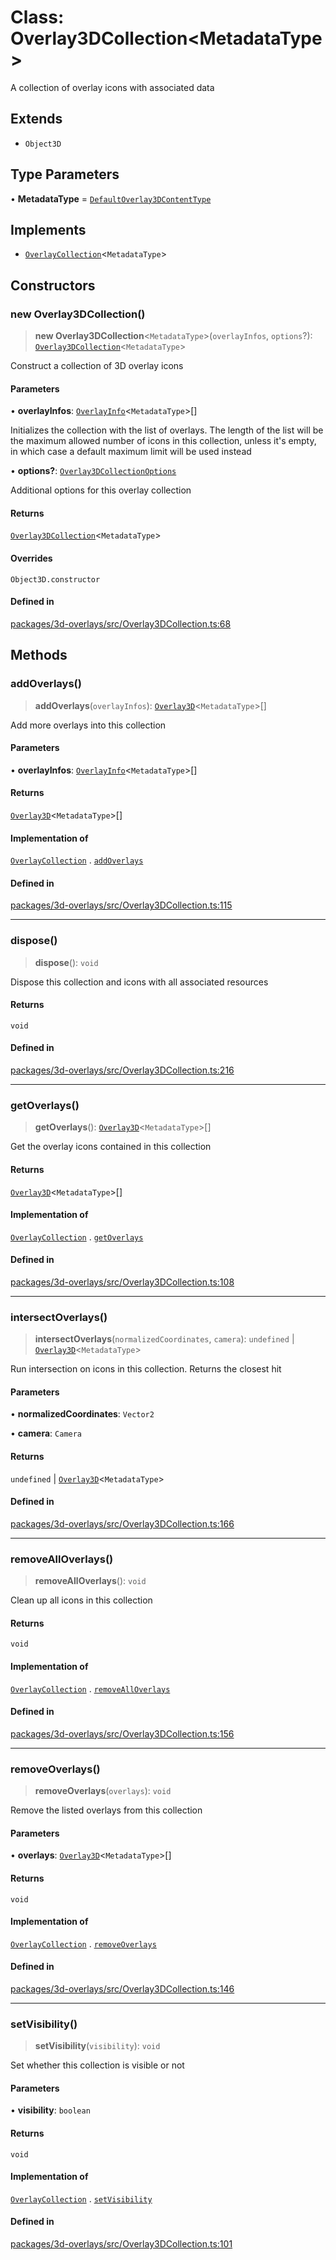 # Class: Overlay3DCollection\<MetadataType\>

A collection of overlay icons with associated data

## Extends

- `Object3D`

## Type Parameters

• **MetadataType** = [`DefaultOverlay3DContentType`](../type-aliases/DefaultOverlay3DContentType.md)

## Implements

- [`OverlayCollection`](../interfaces/OverlayCollection.md)\<`MetadataType`\>

## Constructors

### new Overlay3DCollection()

> **new Overlay3DCollection**\<`MetadataType`\>(`overlayInfos`, `options`?): [`Overlay3DCollection`](Overlay3DCollection.md)\<`MetadataType`\>

Construct a collection of 3D overlay icons

#### Parameters

• **overlayInfos**: [`OverlayInfo`](../type-aliases/OverlayInfo.md)\<`MetadataType`\>[]

Initializes the collection with the list of overlays. The length
of the list will be the maximum allowed number of icons in this collection, unless it's empty,
in which case a default maximum limit will be used instead

• **options?**: [`Overlay3DCollectionOptions`](../type-aliases/Overlay3DCollectionOptions.md)

Additional options for this overlay collection

#### Returns

[`Overlay3DCollection`](Overlay3DCollection.md)\<`MetadataType`\>

#### Overrides

`Object3D.constructor`

#### Defined in

[packages/3d-overlays/src/Overlay3DCollection.ts:68](https://github.com/cognitedata/reveal/blob/3aaed3491dba3f4ba9ecd87f495d35383cc73a1d/viewer/packages/3d-overlays/src/Overlay3DCollection.ts#L68)

## Methods

### addOverlays()

> **addOverlays**(`overlayInfos`): [`Overlay3D`](../interfaces/Overlay3D.md)\<`MetadataType`\>[]

Add more overlays into this collection

#### Parameters

• **overlayInfos**: [`OverlayInfo`](../type-aliases/OverlayInfo.md)\<`MetadataType`\>[]

#### Returns

[`Overlay3D`](../interfaces/Overlay3D.md)\<`MetadataType`\>[]

#### Implementation of

[`OverlayCollection`](../interfaces/OverlayCollection.md) . [`addOverlays`](../interfaces/OverlayCollection.md#addoverlays)

#### Defined in

[packages/3d-overlays/src/Overlay3DCollection.ts:115](https://github.com/cognitedata/reveal/blob/3aaed3491dba3f4ba9ecd87f495d35383cc73a1d/viewer/packages/3d-overlays/src/Overlay3DCollection.ts#L115)

***

### dispose()

> **dispose**(): `void`

Dispose this collection and icons with all associated resources

#### Returns

`void`

#### Defined in

[packages/3d-overlays/src/Overlay3DCollection.ts:216](https://github.com/cognitedata/reveal/blob/3aaed3491dba3f4ba9ecd87f495d35383cc73a1d/viewer/packages/3d-overlays/src/Overlay3DCollection.ts#L216)

***

### getOverlays()

> **getOverlays**(): [`Overlay3D`](../interfaces/Overlay3D.md)\<`MetadataType`\>[]

Get the overlay icons contained in this collection

#### Returns

[`Overlay3D`](../interfaces/Overlay3D.md)\<`MetadataType`\>[]

#### Implementation of

[`OverlayCollection`](../interfaces/OverlayCollection.md) . [`getOverlays`](../interfaces/OverlayCollection.md#getoverlays)

#### Defined in

[packages/3d-overlays/src/Overlay3DCollection.ts:108](https://github.com/cognitedata/reveal/blob/3aaed3491dba3f4ba9ecd87f495d35383cc73a1d/viewer/packages/3d-overlays/src/Overlay3DCollection.ts#L108)

***

### intersectOverlays()

> **intersectOverlays**(`normalizedCoordinates`, `camera`): `undefined` \| [`Overlay3D`](../interfaces/Overlay3D.md)\<`MetadataType`\>

Run intersection on icons in this collection. Returns the closest hit

#### Parameters

• **normalizedCoordinates**: `Vector2`

• **camera**: `Camera`

#### Returns

`undefined` \| [`Overlay3D`](../interfaces/Overlay3D.md)\<`MetadataType`\>

#### Defined in

[packages/3d-overlays/src/Overlay3DCollection.ts:166](https://github.com/cognitedata/reveal/blob/3aaed3491dba3f4ba9ecd87f495d35383cc73a1d/viewer/packages/3d-overlays/src/Overlay3DCollection.ts#L166)

***

### removeAllOverlays()

> **removeAllOverlays**(): `void`

Clean up all icons in this collection

#### Returns

`void`

#### Implementation of

[`OverlayCollection`](../interfaces/OverlayCollection.md) . [`removeAllOverlays`](../interfaces/OverlayCollection.md#removealloverlays)

#### Defined in

[packages/3d-overlays/src/Overlay3DCollection.ts:156](https://github.com/cognitedata/reveal/blob/3aaed3491dba3f4ba9ecd87f495d35383cc73a1d/viewer/packages/3d-overlays/src/Overlay3DCollection.ts#L156)

***

### removeOverlays()

> **removeOverlays**(`overlays`): `void`

Remove the listed overlays from this collection

#### Parameters

• **overlays**: [`Overlay3D`](../interfaces/Overlay3D.md)\<`MetadataType`\>[]

#### Returns

`void`

#### Implementation of

[`OverlayCollection`](../interfaces/OverlayCollection.md) . [`removeOverlays`](../interfaces/OverlayCollection.md#removeoverlays)

#### Defined in

[packages/3d-overlays/src/Overlay3DCollection.ts:146](https://github.com/cognitedata/reveal/blob/3aaed3491dba3f4ba9ecd87f495d35383cc73a1d/viewer/packages/3d-overlays/src/Overlay3DCollection.ts#L146)

***

### setVisibility()

> **setVisibility**(`visibility`): `void`

Set whether this collection is visible or not

#### Parameters

• **visibility**: `boolean`

#### Returns

`void`

#### Implementation of

[`OverlayCollection`](../interfaces/OverlayCollection.md) . [`setVisibility`](../interfaces/OverlayCollection.md#setvisibility)

#### Defined in

[packages/3d-overlays/src/Overlay3DCollection.ts:101](https://github.com/cognitedata/reveal/blob/3aaed3491dba3f4ba9ecd87f495d35383cc73a1d/viewer/packages/3d-overlays/src/Overlay3DCollection.ts#L101)
